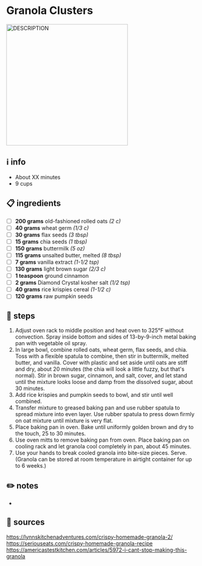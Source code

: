 # Granola Clusters
<img src="URL" alt="DESCRIPTION" width="320"/>  

## ℹ️ info
* About XX minutes  
* 9 cups  

## 📋 ingredients
- [ ] **200	grams**	old-fashioned rolled oats *(2 c)*
- [ ] **40	grams**	wheat germ *(1/3 c)*
- [ ] **30	grams**	flax seeds *(3 tbsp)*
- [ ] **15	grams**	chia seeds *(1 tbsp)*
- [ ] **150	grams**	buttermilk *(5 oz)*
- [ ] **115	grams**	unsalted butter, melted *(8 tbsp)*
- [ ] **7	grams**	vanilla extract *(1-1/2 tsp)*
- [ ] **130	grams**	light brown sugar *(2/3 c)*
- [ ] **1	teaspoon**	ground cinnamon
- [ ] **2	grams**	Diamond Crystal kosher salt *(1/2 tsp)*
- [ ] **40	grams**	rice krispies cereal *(1-1/2 c)*
- [ ] **120	grams**	raw pumpkin seeds

## 🔪 steps
1. Adjust oven rack to middle position and heat oven to 325°F without convection. Spray inside bottom and sides of 13-by-9-inch metal baking pan with vegetable oil spray.
2. In large bowl,  combine rolled oats, wheat germ, flax seeds, and chia. Toss with a flexible spatula to combine, then stir in buttermilk, melted butter, and vanilla. Cover with plastic and set aside until oats are stiff and dry, about 20 minutes (the chia will look a little fuzzy, but that's normal). Stir in brown sugar, cinnamon, and salt, cover, and let stand until the mixture looks loose and damp from the dissolved sugar, about 30 minutes. 
3. Add rice krispies and pumpkin seeds to bowl, and stir until well combined.
4. Transfer mixture to greased baking pan and use rubber spatula to spread mixture into even layer. Use rubber spatula to press down firmly on oat mixture until mixture is very flat.
5. Place baking pan in oven. Bake until uniformly golden brown and dry to the touch, 25 to 30 minutes.
6. Use oven mitts to remove baking pan from oven. Place baking pan on cooling rack and let granola cool completely in pan, about 45 minutes.
7. Use your hands to break cooled granola into bite-size pieces. Serve. (Granola can be stored at room temperature in airtight container for up to 6 weeks.)

## ✏️ notes
* 

## 🔗 sources
https://lynnskitchenadventures.com/crispy-homemade-granola-2/  
https://seriouseats.com/crispy-homemade-granola-recipe  
https://americastestkitchen.com/articles/5972-i-cant-stop-making-this-granola  
